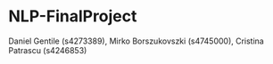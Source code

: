 # NLP-FinalProject
 Daniel Gentile (s4273389), Mirko Borszukovszki (s4745000), Cristina Patrascu (s4246853)
